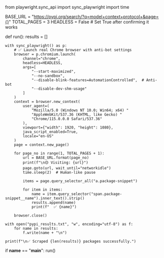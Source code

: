 from playwright.sync_api import sync_playwright
import time

BASE_URL = "https://pypi.org/search/?q=model+context+protocol+&page={}"
TOTAL_PAGES = 3
HEADLESS = False  # Set True after confirming it works

def run():
    results = []

    with sync_playwright() as p:
        # ✅ Launch real Chrome browser with anti-bot settings
        browser = p.chromium.launch(
            channel="chrome",
            headless=HEADLESS,
            args=[
                "--start-maximized",
                "--no-sandbox",
                "--disable-blink-features=AutomationControlled",  # Anti-bot
                "--disable-dev-shm-usage"
            ]
        )
        context = browser.new_context(
            user_agent=(
                "Mozilla/5.0 (Windows NT 10.0; Win64; x64) "
                "AppleWebKit/537.36 (KHTML, like Gecko) "
                "Chrome/115.0.0.0 Safari/537.36"
            ),
            viewport={"width": 1920, "height": 1080},
            java_script_enabled=True,
            locale="en-US"
        )
        page = context.new_page()

        for page_no in range(1, TOTAL_PAGES + 1):
            url = BASE_URL.format(page_no)
            print(f"\n🟡 Visiting: {url}")
            page.goto(url, wait_until="networkidle")
            time.sleep(2)  # Human-like pause

            items = page.query_selector_all("a.package-snippet")

            for item in items:
                name = item.query_selector("span.package-snippet__name").inner_text().strip()
                results.append(name)
                print(f"  ✅ {name}")

        browser.close()

    with open("pypi_results.txt", "w", encoding="utf-8") as f:
        for name in results:
            f.write(name + "\n")

    print(f"\n✅ Scraped {len(results)} packages successfully.")

if __name__ == "__main__":
    run()